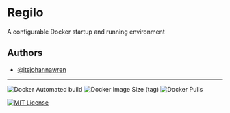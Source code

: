 # Regilo

A configurable Docker startup and running environment

## Authors

- [@itsjohannawren](https://www.github.com/itsjohannawren)

---

![Docker Automated build](https://img.shields.io/docker/automated/itsjohannawren/regilo)
![Docker Image Size (tag)](https://img.shields.io/docker/image-size/itsjohannawren/regilo/latest)
![Docker Pulls](https://img.shields.io/docker/pulls/itsjohannawren/regilo)

[![MIT License](https://img.shields.io/badge/License-MIT-green.svg)](https://choosealicense.com/licenses/mit/)

